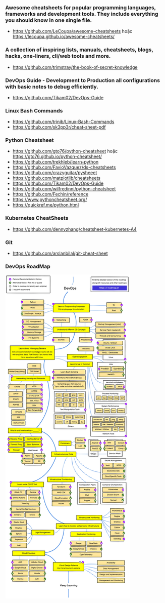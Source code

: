 ###  Awesome cheatsheets for popular programming languages, frameworks and development tools. They include everything you should know in one single file.
- https://github.com/LeCoupa/awesome-cheatsheets hoặc https://lecoupa.github.io/awesome-cheatsheets/

### A collection of inspiring lists, manuals, cheatsheets, blogs, hacks, one-liners, cli/web tools and more.
- https://github.com/trimstray/the-book-of-secret-knowledge

### DevOps Guide - Development to Production all configurations with basic notes to debug efficiently.
- https://github.com/Tikam02/DevOps-Guide

### Linux Bash Commands
- https://github.com/trinib/Linux-Bash-Commands
- https://github.com/sk3pp3r/cheat-sheet-pdf

###  Python Cheatsheet
- https://github.com/gto76/python-cheatsheet hoặc https://gto76.github.io/python-cheatsheet/
- https://github.com/trekhleb/learn-python
- https://github.com/FavioVazquez/ds-cheatsheets
- https://github.com/crazyguitar/pysheeet
- https://github.com/matplotlib/cheatsheets
- https://github.com/Tikam02/DevOps-Guide
- https://github.com/wilfredinni/python-cheatsheet
- https://github.com/Fechin/reference
- https://www.pythoncheatsheet.org/
- https://quickref.me/python.html

### Kubernetes CheatSheets
- https://github.com/dennyzhang/cheatsheet-kubernetes-A4

### Git
- https://github.com/arslanbilal/git-cheat-sheet

### DevOps RoadMap
![img](../Overview/devops-roadmap01.jpg)